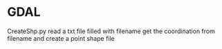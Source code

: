 # GDAL

CreateShp.py
    read a txt file filled with filename
    get the coordination from filename and create a point shape file

